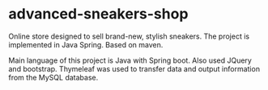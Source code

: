 # advanced-sneakers-shop
Online store designed to sell brand-new, stylish sneakers. The project is implemented in Java Spring. Based on maven.

Main language of this project is Java with Spring boot. Also used JQuery and bootstrap. 
Thymeleaf was used to transfer data and output information from the MySQL database.
